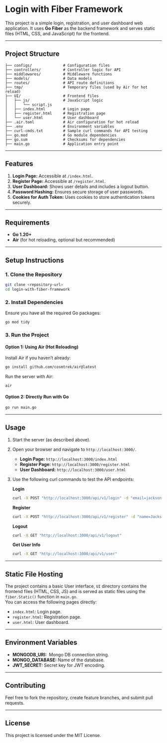 # Login with Fiber Framework

This project is a simple login, registration, and user dashboard web application. It uses **Go Fiber** as the backend framework and serves static files (HTML, CSS, and JavaScript) for the frontend.

---

## **Project Structure**

```
├── configs/              # Configuration files
├── controllers/          # Controller logic for API
├── middlewares/          # Middleware functions
├── models/               # Data models
├── routes/               # API route definitions
├── tmp/                  # Temporary files (used by Air for hot reload)
├── UI/                   # Frontend files
│   ├── js/               # JavaScript logic
│   │   └── script.js
│   ├── index.html        # Login page
│   ├── register.html     # Registration page
│   └── user.html         # User dashboard
├── .air.toml             # Air configuration for hot reload
├── .env                  # Environment variables
├── curl-cmds.txt         # Sample curl commands for API testing
├── go.mod                # Go module dependencies
├── go.sum                # Checksums for dependencies
├── main.go               # Application entry point
```

---

## **Features**

1. **Login Page:** Accessible at `/index.html`.
2. **Register Page:** Accessible at `/register.html`.
3. **User Dashboard:** Shows user details and includes a logout button.
4. **Password Hashing:** Ensures secure storage of user passwords.
5. **Cookies for Auth Token:** Uses cookies to store authentication tokens securely.

---

## **Requirements**

- **Go 1.20+**
- **Air** (for hot reloading, optional but recommended)

---

## **Setup Instructions**

### 1. Clone the Repository

```bash
git clone <repository-url>
cd login-with-fiber-framework
```

### 2. Install Dependencies

Ensure you have all the required Go packages:

```bash
go mod tidy
```

### 3. Run the Project

#### Option 1: Using Air (Hot Reloading)

Install Air if you haven’t already:

```bash
go install github.com/cosmtrek/air@latest
```

Run the server with Air:

```bash
air
```

#### Option 2: Directly Run with Go

```bash
go run main.go
```

---

## **Usage**

1. Start the server (as described above).
2. Open your browser and navigate to `http://localhost:3000/`.
   - **Login Page:** `http://localhost:3000/index.html`
   - **Register Page:** `http://localhost:3000/register.html`
   - **User Dashboard:** `http://localhost:3000/user.html`
3. Use the following curl commands to test the API endpoints:

   **Login**
   ```bash
   curl -X POST "http://localhost:3000/api/v1/login" -d "email=jackson8000@gmail.com&password=pass1234"
   ```
   **Register**
   ```bash
   curl -X POST "http://localhost:3000/api/v1/register" -d "name=Jackson Miller&email=jackson8000@gmail.com&password=pass1234"
   ```
   **Logout**
   ```bash
   curl -X GET "http://localhost:3000/api/v1/logout"
   ```
   **Get User Info**
   ```bash
   curl -X GET "http://localhost:3000/api/v1/user"
   ```

---

## **Static File Hosting**

The project contains a basic User interface, `UI` directory contains the frontend files (HTML, CSS, JS) and is served as static files using the `fiber.Static()` function in `main.go`.\
You can access the following pages directly:

- `index.html`: Login page.
- `register.html`: Registration page.
- `user.html`: User dashboard.

---

## **Environment Variables**

- **MONGODB\_URI:**  Mongo DB connection string.
- **MONGO\_DATABASE:** Name of the database.
- **JWT\_SECRET:** Secret key for JWT encoding.

---

## **Contributing**

Feel free to fork the repository, create feature branches, and submit pull requests.

---

## **License**

This project is licensed under the MIT License.

